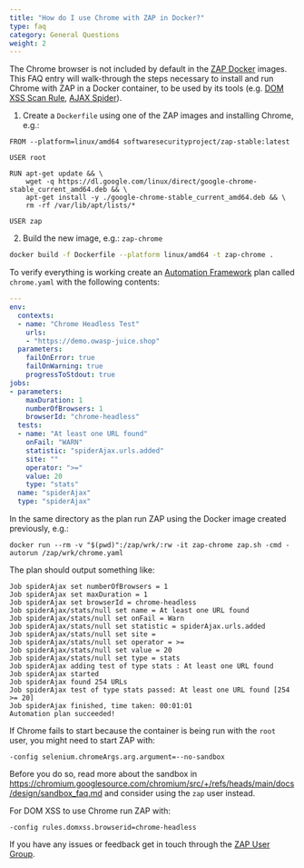 ```yaml
---
title: "How do I use Chrome with ZAP in Docker?"
type: faq
category: General Questions
weight: 2
---
```


The Chrome browser is not included by default in the [ZAP Docker](/docs/docker/about/) images. This FAQ entry will walk-through the steps necessary
to install and run Chrome with ZAP in a Docker container, to be used by its tools (e.g. [DOM XSS Scan Rule](/docs/desktop/addons/dom-xss-active-scan-rule/), [AJAX Spider](/docs/desktop/addons/ajax-spider/)).

1. Create a `Dockerfile` using one of the ZAP images and installing Chrome, e.g.:
```
FROM --platform=linux/amd64 softwaresecurityproject/zap-stable:latest

USER root

RUN apt-get update && \
	wget -q https://dl.google.com/linux/direct/google-chrome-stable_current_amd64.deb && \
	apt-get install -y ./google-chrome-stable_current_amd64.deb && \
	rm -rf /var/lib/apt/lists/*

USER zap
```

2. Build the new image, e.g.: `zap-chrome`
```bash
docker build -f Dockerfile --platform linux/amd64 -t zap-chrome .
```

To verify everything is working create an [Automation Framework](/docs/automate/automation-framework/) plan called `chrome.yaml` with the following contents:
```yml
---
env:
  contexts:
  - name: "Chrome Headless Test"
    urls:
    - "https://demo.owasp-juice.shop"
  parameters:
    failOnError: true
    failOnWarning: true
    progressToStdout: true
jobs:
- parameters:
    maxDuration: 1
    numberOfBrowsers: 1
    browserId: "chrome-headless"
  tests:
  - name: "At least one URL found"
    onFail: "WARN"
    statistic: "spiderAjax.urls.added"
    site: ""
    operator: ">="
    value: 20
    type: "stats"
  name: "spiderAjax"
  type: "spiderAjax"
```

In the same directory as the plan run ZAP using the Docker image created previously, e.g.:
```
docker run --rm -v "$(pwd)":/zap/wrk/:rw -it zap-chrome zap.sh -cmd -autorun /zap/wrk/chrome.yaml
```

The plan should output something like:
```
Job spiderAjax set numberOfBrowsers = 1
Job spiderAjax set maxDuration = 1
Job spiderAjax set browserId = chrome-headless
Job spiderAjax/stats/null set name = At least one URL found
Job spiderAjax/stats/null set onFail = Warn
Job spiderAjax/stats/null set statistic = spiderAjax.urls.added
Job spiderAjax/stats/null set site = 
Job spiderAjax/stats/null set operator = >=
Job spiderAjax/stats/null set value = 20
Job spiderAjax/stats/null set type = stats
Job spiderAjax adding test of type stats : At least one URL found
Job spiderAjax started
Job spiderAjax found 254 URLs
Job spiderAjax test of type stats passed: At least one URL found [254 >= 20]
Job spiderAjax finished, time taken: 00:01:01
Automation plan succeeded!
```

If Chrome fails to start because the container is being run with the `root` user, you might need to start ZAP with:
```
-config selenium.chromeArgs.arg.argument=--no-sandbox
```
Before you do so, read more about the sandbox in https://chromium.googlesource.com/chromium/src/+/refs/heads/main/docs/design/sandbox_faq.md
and consider using the `zap` user instead.

For DOM XSS to use Chrome run ZAP with:
```
-config rules.domxss.browserid=chrome-headless
```

If you have any issues or feedback get in touch through the [ZAP User Group](https://groups.google.com/group/zaproxy-users).
